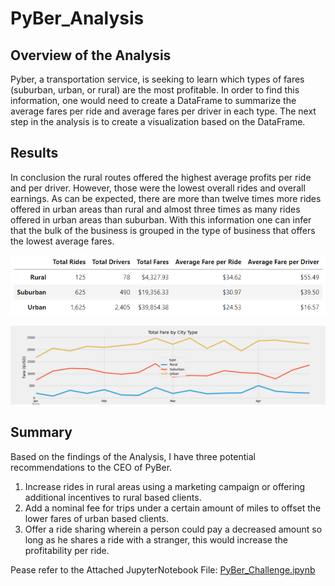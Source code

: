 # PyBer_Analysis

## Overview of the Analysis

Pyber, a transportation service, is seeking to learn which types of fares (suburban, urban, or rural) are the most profitable. In order to find this information, one would need to create a DataFrame to summarize the average fares per ride and average fares per driver in each type. The next step in the analysis is to create a visualization based on the DataFrame.

## Results

In conclusion the rural routes offered the highest average profits per ride and per driver. However, those were the lowest overall rides and overall earnings. As can be expected, there are more than twelve times more rides offered in urban areas than rural and almost three times as many rides offered in urban areas than suburban. With this information one can infer that the bulk of the business is grouped in the type of business that offers the lowest average fares.

![Summary_DF.png](./Analysis/Summary_DF.png)

![Fare_Summary_Plot.png](./Analysis/Fare_Summary_Plot.png)

## Summary

Based on the findings of the Analysis, I have three potential recommendations to the CEO of PyBer.
1.	Increase rides in rural areas using a marketing campaign or offering additional incentives to rural based clients.
2. 	Add a nominal fee for trips under a certain amount of miles to offset the lower fares of urban based clients.
3. 	Offer a ride sharing wherein a person could pay a decreased amount so long as he shares a ride with a stranger, this would increase the profitability per ride.

Pease refer to the Attached JupyterNotebook File:
[PyBer_Challenge.ipynb](./Pyber_Challenge.ipynb)